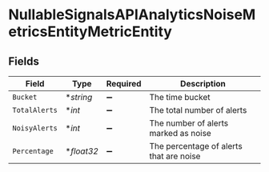 # NullableSignalsAPIAnalyticsNoiseMetricsEntityMetricEntity


## Fields

| Field                                   | Type                                    | Required                                | Description                             |
| --------------------------------------- | --------------------------------------- | --------------------------------------- | --------------------------------------- |
| `Bucket`                                | **string*                               | :heavy_minus_sign:                      | The time bucket                         |
| `TotalAlerts`                           | **int*                                  | :heavy_minus_sign:                      | The total number of alerts              |
| `NoisyAlerts`                           | **int*                                  | :heavy_minus_sign:                      | The number of alerts marked as noise    |
| `Percentage`                            | **float32*                              | :heavy_minus_sign:                      | The percentage of alerts that are noise |